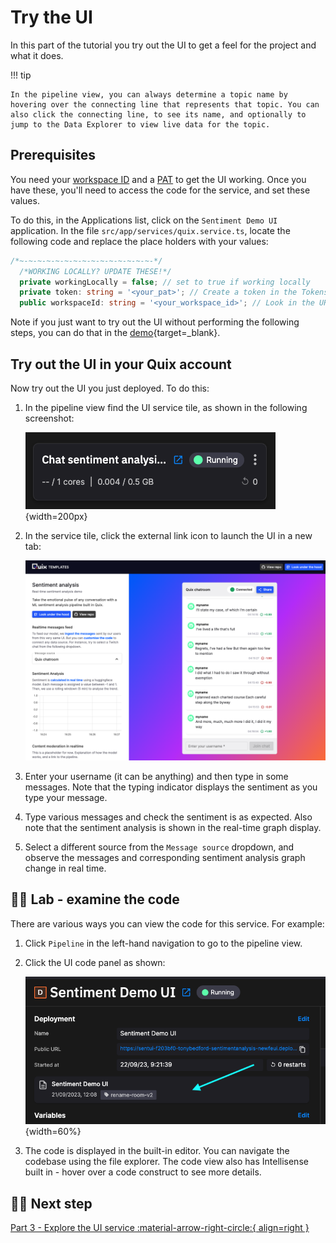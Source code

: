 # Try the UI

In this part of the tutorial you try out the UI to get a feel for the project and what it does.

!!! tip

    In the pipeline view, you can always determine a topic name by hovering over the connecting line that represents that topic. You can also click the connecting line, to see its name, and optionally to jump to the Data Explorer to view live data for the topic.

## Prerequisites

You need your [workspace ID](../../how-to/get-environment-id.md) and a [PAT](../../how-to/personal-access-token-pat.md) to get the UI working. Once you have these, you'll need to access the code for the service, and set these values.

To do this, in the Applications list, click on the `Sentiment Demo UI` application. In the file `src/app/services/quix.service.ts`, locate the following code and replace the place holders with your values:

``` typescript
/*~-~-~-~-~-~-~-~-~-~-~-~-~-~-~-*/
  /*WORKING LOCALLY? UPDATE THESE!*/
  private workingLocally = false; // set to true if working locally
  private token: string = '<your_pat>'; // Create a token in the Tokens menu and paste it here
  public workspaceId: string = '<your_workspace_id>'; // Look in the URL for the Quix Portal your workspace ID is after 'workspace='
```

Note if you just want to try out the UI without performing the following steps, you can do that in the [demo](https://sentimentdemoui-demo-chatappdemo-prod.deployments.quix.ai/chat){target=_blank}.

## Try out the UI in your Quix account

Now try out the UI you just deployed. To do this:

1. In the pipeline view find the UI service tile, as shown in the following screenshot:

	![Deployed UI tile](./images/web-ui-pipeline-segment.png){width=200px}

2. In the service tile, click the external link icon to launch the UI in a new tab:

	![The sentiment analysis demo page](./images/running-ui.png)

3. Enter your username (it can be anything) and then type in some messages. Note that the typing indicator displays the sentiment as you type your message.

4. Type various messages and check the sentiment is as expected. Also note that the sentiment analysis is shown in the real-time graph display.

5. Select a different source from the `Message source` dropdown, and observe the messages and corresponding sentiment analysis graph change in real time.

## 👩‍🔬 Lab - examine the code

There are various ways you can view the code for this service. For example:

1. Click `Pipeline` in the left-hand navigation to go to the pipeline view.

2. Click the UI code panel as shown:

	![Code panel](./images/click-code-tile.png){width=60%}

3. The code is displayed in the built-in editor. You can navigate the codebase using the file explorer. The code view also has Intellisense built in - hover over a code construct to see more details.

## 🏃‍♀️ Next step

[Part 3 - Explore the UI service  :material-arrow-right-circle:{ align=right }](ui-service.md)